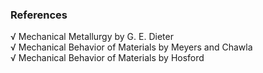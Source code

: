 ### References<br>

√	Mechanical Metallurgy by G. E. Dieter<br>
√	Mechanical Behavior of Materials by Meyers and Chawla<br>
√	Mechanical Behavior of Materials by Hosford<br>
